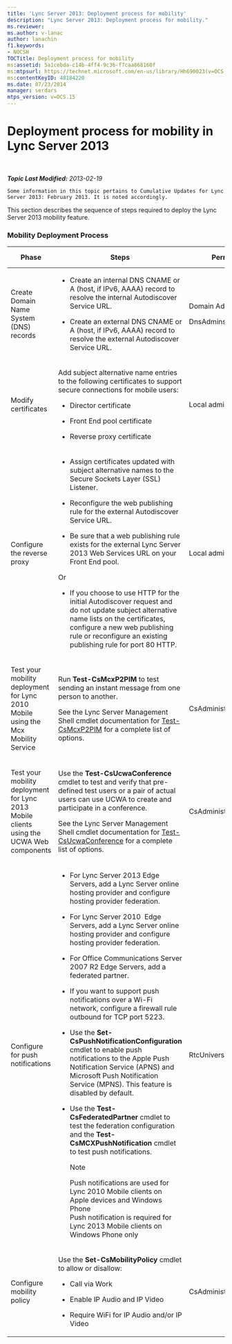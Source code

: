 ```yaml
---
title: 'Lync Server 2013: Deployment process for mobility'
description: "Lync Server 2013: Deployment process for mobility."
ms.reviewer: 
ms.author: v-lanac
author: lanachin
f1.keywords:
- NOCSH
TOCTitle: Deployment process for mobility
ms:assetid: 5a1cebda-c14b-4ff4-9c36-f7caa868160f
ms:mtpsurl: https://technet.microsoft.com/en-us/library/Hh690023(v=OCS.15)
ms:contentKeyID: 48184220
ms.date: 07/23/2014
manager: serdars
mtps_version: v=OCS.15
---
```


# Deployment process for mobility in Lync Server 2013

<div data-xmlns="http://www.w3.org/1999/xhtml">

<div class="topic" data-xmlns="http://www.w3.org/1999/xhtml" data-msxsl="urn:schemas-microsoft-com:xslt" data-cs="https://msdn.microsoft.com/">

<div data-asp="https://msdn2.microsoft.com/asp">



</div>

<div id="mainSection">

<div id="mainBody">

<span> </span>

_**Topic Last Modified:** 2013-02-19_

    Some information in this topic pertains to Cumulative Updates for Lync Server 2013: February 2013. It is noted accordingly.

This section describes the sequence of steps required to deploy the Lync Server 2013 mobility feature.

### Mobility Deployment Process

<table>
<colgroup>
<col style="width: 25%" />
<col style="width: 25%" />
<col style="width: 25%" />
<col style="width: 25%" />
</colgroup>
<thead>
<tr class="header">
<th>Phase</th>
<th>Steps</th>
<th>Permissions</th>
<th>Deployment documentation</th>
</tr>
</thead>
<tbody>
<tr class="odd">
<td><p>Create Domain Name System (DNS) records</p></td>
<td><ul>
<li><p>Create an internal DNS CNAME or A (host, if IPv6, AAAA) record to resolve the internal Autodiscover Service URL.</p></li>
<li><p>Create an external DNS CNAME or A (host, if IPv6, AAAA) record to resolve the external Autodiscover Service URL.</p></li>
</ul></td>
<td><p>Domain Admins</p>
<p>DnsAdmins</p></td>
<td><p><a href="lync-server-2013-creating-dns-records-for-the-autodiscover-service.md">Creating DNS records for the Autodiscover Service in Lync Server 2013</a></p></td>
</tr>
<tr class="even">
<td><p>Modify certificates</p></td>
<td><p>Add subject alternative name entries to the following certificates to support secure connections for mobile users:</p>
<ul>
<li><p>Director certificate</p></li>
<li><p>Front End pool certificate</p></li>
<li><p>Reverse proxy certificate</p></li>
</ul></td>
<td><p>Local administrator</p></td>
<td><p><a href="lync-server-2013-modifying-certificates-for-mobility.md">Modifying certificates for mobility in Lync Server 2013</a></p></td>
</tr>
<tr class="odd">
<td><p>Configure the reverse proxy</p></td>
<td><ul>
<li><p>Assign certificates updated with subject alternative names to the Secure Sockets Layer (SSL) Listener.</p></li>
<li><p>Reconfigure the web publishing rule for the external Autodiscover Service URL.</p></li>
<li><p>Be sure that a web publishing rule exists for the external Lync Server 2013 Web Services URL on your Front End pool.</p></li>
</ul>
<p>Or</p>
<ul>
<li><p>If you choose to use HTTP for the initial Autodiscover request and do not update subject alternative name lists on the certificates, configure a new web publishing rule or reconfigure an existing publishing rule for port 80 HTTP.</p></li>
</ul></td>
<td><p>Local administrator</p></td>
<td><p><a href="lync-server-2013-configuring-the-reverse-proxy-for-mobility.md">Configuring the reverse proxy for mobility in Lync Server 2013</a></p></td>
</tr>
<tr class="even">
<td><p>Test your mobility deployment for Lync 2010 Mobile using the Mcx Mobility Service</p></td>
<td><p>Run <strong>Test-CsMcxP2PIM</strong> to test sending an instant message from one person to another.</p>
<p>See the Lync Server Management Shell cmdlet documentation for <a href="https://docs.microsoft.com/powershell/module/skype/Test-CsMcxP2PIM">Test-CsMcxP2PIM</a> for a complete list of options.</p></td>
<td><p>CsAdministrator</p></td>
<td><p><a href="lync-server-2013-verifying-your-mobility-deployment.md">Verifying your mobility deployment in Lync Server 2013</a></p></td>
</tr>
<tr class="odd">
<td><p>Test your mobility deployment for Lync 2013 Mobile clients using the UCWA Web components</p></td>
<td><p>Use the <strong>Test-CsUcwaConference</strong> cmdlet to test and verify that pre-defined test users or a pair of actual users can use UCWA to create and participate in a conference.</p>
<p>See the Lync Server Management Shell cmdlet documentation for <a href="https://docs.microsoft.com/powershell/module/skype/Test-CsUcwaConference">Test-CsUcwaConference</a> for a complete list of options.</p></td>
<td><p>CsAdministrator</p></td>
<td><p><a href="lync-server-2013-verifying-your-mobility-deployment.md">Verifying your mobility deployment in Lync Server 2013</a></p></td>
</tr>
<tr class="even">
<td><p>Configure for push notifications</p></td>
<td><ul>
<li><p>For Lync Server 2013 Edge Servers, add a Lync Server online hosting provider and configure hosting provider federation.</p></li>
<li><p>For Lync Server 2010  Edge Servers, add a Lync Server online hosting provider and configure hosting provider federation.</p></li>
<li><p>For Office Communications Server 2007 R2 Edge Servers, add a federated partner.</p></li>
<li><p>If you want to support push notifications over a Wi-Fi network, configure a firewall rule outbound for TCP port 5223.</p></li>
<li><p>Use the <strong>Set-CsPushNotificationConfiguration</strong> cmdlet to enable push notifications to the Apple Push Notification Service (APNS) and Microsoft Push Notification Service (MPNS). This feature is disabled by default.</p></li>
<li><p>Use the <strong>Test-CsFederatedPartner</strong> cmdlet to test the federation configuration and the <strong>Test-CsMCXPushNotification</strong> cmdlet to test push notifications.</p>
<div>

> [!NOTE]  
> Push notifications are used for Lync 2010 Mobile clients on Apple devices and Windows Phone<BR>Push notification is required for Lync 2013 Mobile clients on Windows Phone only


</div></li>
</ul></td>
<td><p>RtcUniversalServerAdmins</p></td>
<td><p><a href="lync-server-2013-configuring-for-push-notifications.md">Configuring for push notifications in Lync Server 2013</a></p></td>
</tr>
<tr class="odd">
<td><p>Configure mobility policy</p></td>
<td><p>Use the <strong>Set-CsMobilityPolicy</strong> cmdlet to allow or disallow:</p>
<ul>
<li><p>Call via Work</p></li>
<li><p>Enable IP Audio and IP Video</p></li>
<li><p>Require WiFi for IP Audio and/or IP Video</p></li>
</ul></td>
<td><p>CsAdministrator</p></td>
<td><p><a href="lync-server-2013-configuring-mobility-policy.md">Configuring mobility policy in Lync Server 2013</a></p></td>
</tr>
</tbody>
</table>


</div>

<span> </span>

</div>

</div>

</div>

